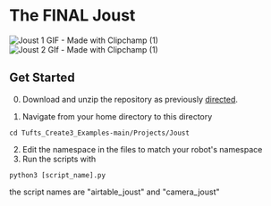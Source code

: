 # The FINAL Joust 

![Joust 1 GIF - Made with Clipchamp (1)](https://user-images.githubusercontent.com/60265399/182504731-0466b31a-adb5-4968-b35e-55997240c966.gif) ![Joust 2 GIf - Made with Clipchamp (1)](https://user-images.githubusercontent.com/60265399/182507073-9f3c62f0-9212-4312-b65b-28d758f0b1dd.gif)

## Get Started

0. Download and unzip the repository as previously [directed](https://github.com/brianabouchard/Tufts_Create3_Examples/blob/main/README.md).

1. Navigate from your home directory to this directory 
```
cd Tufts_Create3_Examples-main/Projects/Joust
```
2. Edit the namespace in the files to match your robot's namespace
3. Run the scripts with 
```
python3 [script_name].py
```
the script names are "airtable_joust" and "camera_joust"
